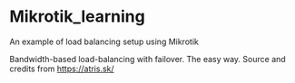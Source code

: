 # Mikrotik_learning
An example of load balancing setup using Mikrotik



Bandwidth-based load-balancing with failover. The easy way.
Source and credits from https://atris.sk/
